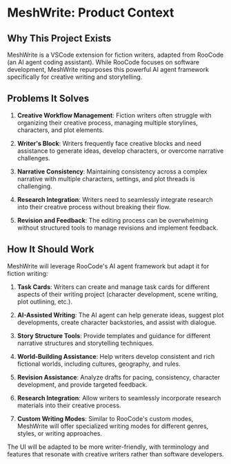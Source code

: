 # MeshWrite: Product Context

## Why This Project Exists

MeshWrite is a VSCode extension for fiction writers, adapted from RooCode (an AI agent coding assistant). While RooCode focuses on software development, MeshWrite repurposes this powerful AI agent framework specifically for creative writing and storytelling.

## Problems It Solves

1. **Creative Workflow Management**: Fiction writers often struggle with organizing their creative process, managing multiple storylines, characters, and plot elements.

2. **Writer's Block**: Writers frequently face creative blocks and need assistance to generate ideas, develop characters, or overcome narrative challenges.

3. **Narrative Consistency**: Maintaining consistency across a complex narrative with multiple characters, settings, and plot threads is challenging.

4. **Research Integration**: Writers need to seamlessly integrate research into their creative process without breaking their flow.

5. **Revision and Feedback**: The editing process can be overwhelming without structured tools to manage revisions and implement feedback.

## How It Should Work

MeshWrite will leverage RooCode's AI agent framework but adapt it for fiction writing:

1. **Task Cards**: Writers can create and manage task cards for different aspects of their writing project (character development, scene writing, plot outlining, etc.).

2. **AI-Assisted Writing**: The AI agent can help generate ideas, suggest plot developments, create character backstories, and assist with dialogue.

3. **Story Structure Tools**: Provide templates and guidance for different narrative structures and storytelling techniques.

4. **World-Building Assistance**: Help writers develop consistent and rich fictional worlds, including cultures, geography, and rules.

5. **Revision Assistance**: Analyze drafts for pacing, consistency, character development, and provide targeted feedback.

6. **Research Integration**: Allow writers to seamlessly incorporate research materials into their creative process.

7. **Custom Writing Modes**: Similar to RooCode's custom modes, MeshWrite will offer specialized writing modes for different genres, styles, or writing approaches.

The UI will be adapted to be more writer-friendly, with terminology and features that resonate with creative writers rather than software developers.
